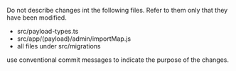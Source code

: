 Do not describe changes int the following files. Refer to them only that they have been modified.
* src/payload-types.ts
* src/app/(payload)/admin/importMap.js
* all files under src/migrations

use conventional commit messages to indicate the purpose of the changes.